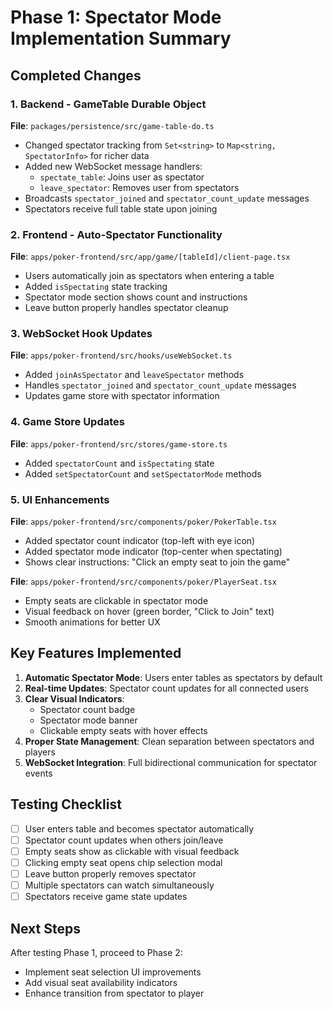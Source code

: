 # Phase 1: Spectator Mode Implementation Summary

## Completed Changes

### 1. Backend - GameTable Durable Object
**File**: `packages/persistence/src/game-table-do.ts`

- Changed spectator tracking from `Set<string>` to `Map<string, SpectatorInfo>` for richer data
- Added new WebSocket message handlers:
  - `spectate_table`: Joins user as spectator
  - `leave_spectator`: Removes user from spectators
- Broadcasts `spectator_joined` and `spectator_count_update` messages
- Spectators receive full table state upon joining

### 2. Frontend - Auto-Spectator Functionality
**File**: `apps/poker-frontend/src/app/game/[tableId]/client-page.tsx`

- Users automatically join as spectators when entering a table
- Added `isSpectating` state tracking
- Spectator mode section shows count and instructions
- Leave button properly handles spectator cleanup

### 3. WebSocket Hook Updates
**File**: `apps/poker-frontend/src/hooks/useWebSocket.ts`

- Added `joinAsSpectator` and `leaveSpectator` methods
- Handles `spectator_joined` and `spectator_count_update` messages
- Updates game store with spectator information

### 4. Game Store Updates
**File**: `apps/poker-frontend/src/stores/game-store.ts`

- Added `spectatorCount` and `isSpectating` state
- Added `setSpectatorCount` and `setSpectatorMode` methods

### 5. UI Enhancements
**File**: `apps/poker-frontend/src/components/poker/PokerTable.tsx`

- Added spectator count indicator (top-left with eye icon)
- Added spectator mode indicator (top-center when spectating)
- Shows clear instructions: "Click an empty seat to join the game"

**File**: `apps/poker-frontend/src/components/poker/PlayerSeat.tsx`

- Empty seats are clickable in spectator mode
- Visual feedback on hover (green border, "Click to Join" text)
- Smooth animations for better UX

## Key Features Implemented

1. **Automatic Spectator Mode**: Users enter tables as spectators by default
2. **Real-time Updates**: Spectator count updates for all connected users
3. **Clear Visual Indicators**: 
   - Spectator count badge
   - Spectator mode banner
   - Clickable empty seats with hover effects
4. **Proper State Management**: Clean separation between spectators and players
5. **WebSocket Integration**: Full bidirectional communication for spectator events

## Testing Checklist

- [ ] User enters table and becomes spectator automatically
- [ ] Spectator count updates when others join/leave
- [ ] Empty seats show as clickable with visual feedback
- [ ] Clicking empty seat opens chip selection modal
- [ ] Leave button properly removes spectator
- [ ] Multiple spectators can watch simultaneously
- [ ] Spectators receive game state updates

## Next Steps

After testing Phase 1, proceed to Phase 2:
- Implement seat selection UI improvements
- Add visual seat availability indicators
- Enhance transition from spectator to player